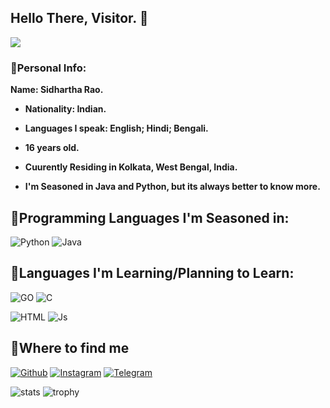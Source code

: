 ## Hello There, Visitor. :wave:

<img src="https://telegra.ph/file/f20c4cd2977d20b612b18.jpg">

### 🔗Personal Info:

<b>
  Name: Sidhartha Rao. 
  
  - Nationality: Indian.
  
  - Languages I speak: English; Hindi; Bengali.
  
  - 16 years old.
  
  - Cuurently Residing in Kolkata, West Bengal, India.
  
  - I'm Seasoned in Java and Python, but its always better to know more.
  

 </b> 
 
 ## 🔗Programming Languages I'm Seasoned in:

![Python](https://img.shields.io/badge/Python-3776AB?style=for-the-badge&logo=python&logoColor=white)
![Java](https://img.shields.io/badge/Java-000000?style=for-the-badge&logo=java&logoColor=white)

## 🔗Languages I'm Learning/Planning to Learn:

![GO](https://img.shields.io/badge/go-%2300ADD8.svg?style=for-the-badge&logo=go&logoColor=white)
![C](https://img.shields.io/badge/C-00599C?style=for-the-badge&logo=c&logoColor=white)

![HTML](https://img.shields.io/badge/HTML5-E34F26?style=for-the-badge&logo=html5&logoColor=white)
![Js](https://img.shields.io/badge/JavaScript-323330?style=for-the-badge&logo=javascript&logoColor=F7DF1E)


## 🔗Where to find me

[![Github](https://img.shields.io/badge/-Github-181717?style=for-the-badge&logo=Github&logoColor=white)](https://github.com/IzumiCypherX)
[![Instagram](https://img.shields.io/badge/-Instagram-FF90D8?style=for-the-badge&logo=Instagram&logoColor=gradientred)](https://www.instagram.com/IzumiCypherX)
[![Telegram](https://img.shields.io/badge/Telegram-2CA5E0?style=for-the-badge&logo=telegram&logoColor=white)](https://t.me/IzumiCypherX)

![stats](https://github-readme-stats.vercel.app/api?username=IzumiCypherX&show_icons=true&count_private=true&title_color=f7d745&text_color=b2d76c&icon_color=FFDF00&bg_color=808080&hide=bg-color&hide_border=true)
![trophy](https://github-profile-trophy.vercel.app/?username=IzumiCypherX&theme=juicyfresh&no-bg=true&no-frame=false&column=3&")
